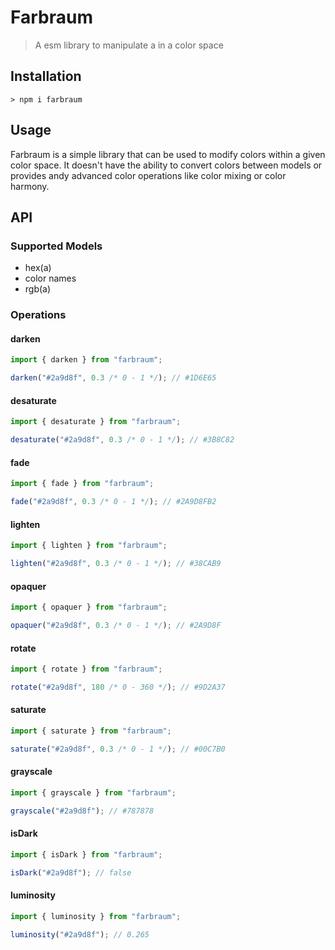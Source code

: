 # Farbraum

> A esm library to manipulate a in a color space

## Installation

`> npm i farbraum`

## Usage

Farbraum is a simple library that can be used to modify colors within a given color space. It doesn't have the ability to convert colors between models or provides andy advanced color operations like color mixing or color harmony.

## API

### Supported Models

- hex(a)
- color names
- rgb(a)

### Operations

#### darken

```typescript
import { darken } from "farbraum";

darken("#2a9d8f", 0.3 /* 0 - 1 */); // #1D6E65
```

#### desaturate

```typescript
import { desaturate } from "farbraum";

desaturate("#2a9d8f", 0.3 /* 0 - 1 */); // #3B8C82
```

#### fade

```typescript
import { fade } from "farbraum";

fade("#2a9d8f", 0.3 /* 0 - 1 */); // #2A9D8FB2
```

#### lighten

```typescript
import { lighten } from "farbraum";

lighten("#2a9d8f", 0.3 /* 0 - 1 */); // #38CAB9
```

#### opaquer

```typescript
import { opaquer } from "farbraum";

opaquer("#2a9d8f", 0.3 /* 0 - 1 */); // #2A9D8F
```

#### rotate

```typescript
import { rotate } from "farbraum";

rotate("#2a9d8f", 180 /* 0 - 360 */); // #9D2A37
```

#### saturate

```typescript
import { saturate } from "farbraum";

saturate("#2a9d8f", 0.3 /* 0 - 1 */); // #00C7B0
```

#### grayscale

```typescript
import { grayscale } from "farbraum";

grayscale("#2a9d8f"); // #787878
```

#### isDark

```typescript
import { isDark } from "farbraum";

isDark("#2a9d8f"); // false
```

#### luminosity

```typescript
import { luminosity } from "farbraum";

luminosity("#2a9d8f"); // 0.265
```
